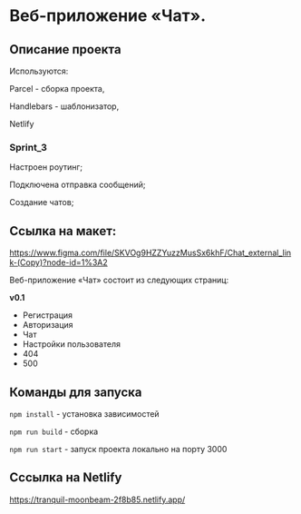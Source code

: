 # Веб-приложение «Чат». #

## Описание проекта ##

Используются:

Parcel - сборка проекта,

Handlebars - шаблонизатор,

Netlify

### Sprint_3 ###

Настроен роутинг;

Подключена отправка сообщений;

Создание чатов;


 ## Ссылка на макет: ##
 https://www.figma.com/file/SKVOg9HZZYuzzMusSx6khF/Chat_external_link-(Copy)?node-id=1%3A2

Веб-приложение «Чат» состоит  из следующих страниц:

**v0.1**
* Регистрация
* Авторизация
* Чат
* Настройки пользователя
* 404
* 500

## Команды для запуска ##

`npm install` - установка зависимостей

`npm run build` - сборка

`npm run start` - запуск проекта локально на порту 3000

## Сссылка на Netlify ##

https://tranquil-moonbeam-2f8b85.netlify.app/
